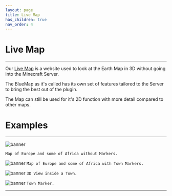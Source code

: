 ```yaml
---
layout: page
title: Live Map
has_children: true
nav_order: 4
---
```

# Live Map

---
Our [Live Map](https://map.ecoredux.net) is a website used to look at the Earth Map in 3D without going into the Minecraft Server.

The BlueMap as it's called has its own set of features tailored to the Server to bring the best out of the plugin.

The Map can still be used for it's 2D function with more detail compared to other maps.


# Examples

---

![banner](https://media.discordapp.net/attachments/1096551392631590956/1142421766862549002/image.png?width=1010&height=473)

``Map of Europe and some of Africa without Markers.``

![banner](https://media.discordapp.net/attachments/1096551392631590956/1142419422804447292/image.png?width=1019&height=473)
``Map of Europe and some of Africa with Town Markers.``

![banner](https://media.discordapp.net/attachments/1096551392631590956/1142421112995729439/image.png?width=1014&height=473)
``3D View inside a Town.``

![banner](https://media.discordapp.net/attachments/787193142722035762/1142423869047722014/image.png?width=567&height=473)
``Town Marker.``

---